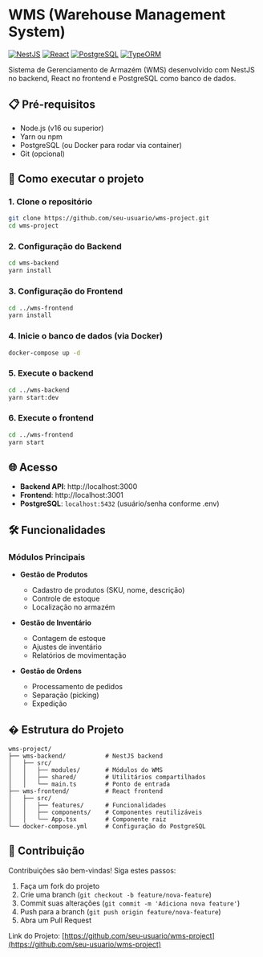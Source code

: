 # WMS (Warehouse Management System)

[![NestJS](https://img.shields.io/badge/NestJS-E0234E?style=for-the-badge&logo=nestjs&logoColor=white)](https://nestjs.com/)
[![React](https://img.shields.io/badge/React-20232A?style=for-the-badge&logo=react&logoColor=61DAFB)](https://reactjs.org/)
[![PostgreSQL](https://img.shields.io/badge/PostgreSQL-316192?style=for-the-badge&logo=postgresql&logoColor=white)](https://www.postgresql.org/)
[![TypeORM](https://img.shields.io/badge/TypeORM-262627?style=for-the-badge&logo=typeorm&logoColor=white)](https://typeorm.io/)

Sistema de Gerenciamento de Armazém (WMS) desenvolvido com NestJS no backend, React no frontend e PostgreSQL como banco de dados.

## 📋 Pré-requisitos

- Node.js (v16 ou superior)
- Yarn ou npm
- PostgreSQL (ou Docker para rodar via container)
- Git (opcional)

## 🚀 Como executar o projeto

### 1. Clone o repositório

```bash
git clone https://github.com/seu-usuario/wms-project.git
cd wms-project
```

### 2. Configuração do Backend

```bash
cd wms-backend
yarn install
```

### 3. Configuração do Frontend

```bash
cd ../wms-frontend
yarn install
```

### 4. Inicie o banco de dados (via Docker)

```bash
docker-compose up -d
```

### 5. Execute o backend

```bash
cd ../wms-backend
yarn start:dev
```

### 6. Execute o frontend

```bash
cd ../wms-frontend
yarn start
```

## 🌐 Acesso

- **Backend API**: http://localhost:3000
- **Frontend**: http://localhost:3001
- **PostgreSQL**: `localhost:5432` (usuário/senha conforme .env)

## 🛠️ Funcionalidades

### Módulos Principais

- **Gestão de Produtos**
  - Cadastro de produtos (SKU, nome, descrição)
  - Controle de estoque
  - Localização no armazém

- **Gestão de Inventário**
  - Contagem de estoque
  - Ajustes de inventário
  - Relatórios de movimentação

- **Gestão de Ordens**
  - Processamento de pedidos
  - Separação (picking)
  - Expedição

## � Estrutura do Projeto

```
wms-project/
├── wms-backend/           # NestJS backend
│   ├── src/
│   │   ├── modules/       # Módulos do WMS
│   │   ├── shared/        # Utilitários compartilhados
│   │   └── main.ts        # Ponto de entrada
├── wms-frontend/          # React frontend
│   ├── src/
│   │   ├── features/      # Funcionalidades
│   │   ├── components/    # Componentes reutilizáveis
│   │   └── App.tsx        # Componente raiz
└── docker-compose.yml     # Configuração do PostgreSQL
```

## 🤝 Contribuição

Contribuições são bem-vindas! Siga estes passos:

1. Faça um fork do projeto
2. Crie uma branch (`git checkout -b feature/nova-feature`)
3. Commit suas alterações (`git commit -m 'Adiciona nova feature'`)
4. Push para a branch (`git push origin feature/nova-feature`)
5. Abra um Pull Request

Link do Projeto: [https://github.com/seu-usuario/wms-project](https://github.com/seu-usuario/wms-project)
